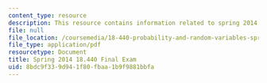 ```yaml
---
content_type: resource
description: This resource contains information related to spring 2014 final exam.
file: null
file_location: /coursemedia/18-440-probability-and-random-variables-spring-2014/8bdc9f339d941f80fbaa1b9f9881bbfa_MIT18_440S14_final_2014.pdf
file_type: application/pdf
resourcetype: Document
title: Spring 2014 18.440 Final Exam
uid: 8bdc9f33-9d94-1f80-fbaa-1b9f9881bbfa
---
```

